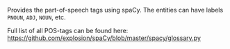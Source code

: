 Provides the part-of-speech tags using spaCy. The entities can have labels `PNOUN`, `ADJ`, `NOUN`, etc.

Full list of all POS-tags can be found here: https://github.com/explosion/spaCy/blob/master/spacy/glossary.py
